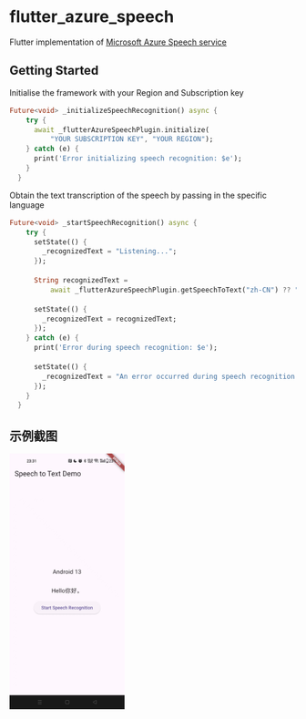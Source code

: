# flutter_azure_speech

Flutter implementation of [Microsoft Azure Speech service](https://learn.microsoft.com/en-us/azure/ai-services/speech-service/)

## Getting Started

Initialise the framework with your Region and Subscription key

```dart
Future<void> _initializeSpeechRecognition() async {
    try {
      await _flutterAzureSpeechPlugin.initialize(
          "YOUR SUBSCRIPTION KEY", "YOUR REGION");
    } catch (e) {
      print('Error initializing speech recognition: $e');
    }
  }
```

Obtain the text transcription of the speech by passing in the specific language

```dart
Future<void> _startSpeechRecognition() async {
    try {
      setState(() {
        _recognizedText = "Listening...";
      });

      String recognizedText =
          await _flutterAzureSpeechPlugin.getSpeechToText("zh-CN") ?? "";

      setState(() {
        _recognizedText = recognizedText;
      });
    } catch (e) {
      print('Error during speech recognition: $e');

      setState(() {
        _recognizedText = "An error occurred during speech recognition.";
      });
    }
  }
```

## 示例截图

 <img src="images/android_demo.jpg" alt="Android示例截图" width="40%">